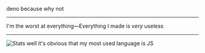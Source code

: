 deno because why not
___
I'm the worst at everything—Everything I made is *very* useless
___
![Stats](https://github-readme-stats.vercel.app/api/top-langs/?username=liimee&layout=compact&theme=radical)
well it's obvious that my most used language is JS
